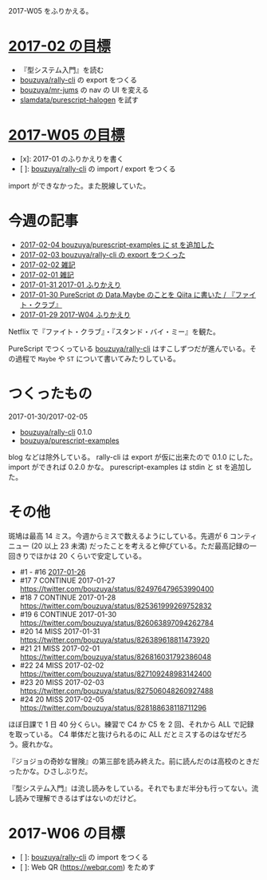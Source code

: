 2017-W05 をふりかえる。

# [2017-02 の目標][2016-12-31]

- 『型システム入門』を読む
- [bouzuya/rally-cli][] の export をつくる
- [bouzuya/mr-jums][] の nav の UI を変える
- [slamdata/purescript-halogen][] を試す

# [2017-W05 の目標][2017-01-29]

- [x]: 2017-01 のふりかえりを書く
- [ ]: [bouzuya/rally-cli][] の import / export をつくる

import ができなかった。また脱線していた。

# 今週の記事

- [2017-02-04 bouzuya/purescript-examples に st を追加した][2017-02-04]
- [2017-02-03 bouzuya/rally-cli の export をつくった][2017-02-03]
- [2017-02-02 雑記][2017-02-02]
- [2017-02-01 雑記][2017-02-01]
- [2017-01-31 2017-01 ふりかえり][2017-01-31]
- [2017-01-30 PureScript の Data.Maybe のことを Qiita に書いた / 『ファイト・クラブ』][2017-01-30]
- [2017-01-29 2017-W04 ふりかえり][2017-01-29]

Netflix で『ファイト・クラブ』・『スタンド・バイ・ミー』を観た。

PureScript でつくっている [bouzuya/rally-cli][] はすこしずつだが進んでいる。その過程で `Maybe` や `ST` について書いてみたりしている。

# つくったもの

2017-01-30/2017-02-05

- [bouzuya/rally-cli][] 0.1.0
- [bouzuya/purescript-examples][]

blog などは除外している。 rally-cli は export が仮に出来たので 0.1.0 にした。 import ができれば 0.2.0 かな。 purescript-examples は stdin と st を追加した。

# その他

斑鳩は最高 14 ミス。今週からミスで数えるようにしている。先週が 6 コンティニュー (20 以上 23 未満) だったことを考えると伸びている。ただ最高記録の一回きりでほかは 20 くらいで安定している。

- #1 - #16 [2017-01-26][]
- #17 7 CONTINUE 2017-01-27 https://twitter.com/bouzuya/status/824976479653990400
- #18 7 CONTINUE 2017-01-28 https://twitter.com/bouzuya/status/825361999269752832
- #19 6 CONTINUE 2017-01-30 https://twitter.com/bouzuya/status/826063897094262784
- #20 14 MISS 2017-01-31 https://twitter.com/bouzuya/status/826389618811473920
- #21 21 MISS 2017-02-01 https://twitter.com/bouzuya/status/826816031792386048
- #22 24 MISS 2017-02-02 https://twitter.com/bouzuya/status/827109248983142400
- #23 20 MISS 2017-02-03 https://twitter.com/bouzuya/status/827506048260927488
- #24 20 MISS 2017-02-05 https://twitter.com/bouzuya/status/828188638118711296

ほぼ日課で 1 日 40 分くらい。練習で C4 か C5 を 2 回、それから ALL で記録を取っている。 C4 単体だと抜けられるのに ALL だとミスするのはなぜだろう。疲れかな。

『ジョジョの奇妙な冒険』の第三部を読み終えた。前に読んだのは高校のときだったかな。ひさしぶりだ。

『型システム入門』は流し読みをしている。それでもまだ半分も行ってない。流し読みで理解できるはずはないのだけど。

# 2017-W06 の目標

- [ ]: [bouzuya/rally-cli][] の import をつくる
- [ ]: Web QR (https://webqr.com) をためす

[2016-12-31]: http://blog.bouzuya.net/2016/12/31/
[2017-01-26]: http://blog.bouzuya.net/2017/01/26/
[2017-01-29]: http://blog.bouzuya.net/2017/01/29/
[2017-01-30]: http://blog.bouzuya.net/2017/01/30/
[2017-01-31]: http://blog.bouzuya.net/2017/01/31/
[2017-02-01]: http://blog.bouzuya.net/2017/02/01/
[2017-02-02]: http://blog.bouzuya.net/2017/02/02/
[2017-02-03]: http://blog.bouzuya.net/2017/02/03/
[2017-02-04]: http://blog.bouzuya.net/2017/02/04/
[bouzuya/mr-jums]: https://github.com/bouzuya/mr-jums
[bouzuya/purescript-examples]: https://github.com/bouzuya/purescript-examples
[bouzuya/rally-cli]: https://github.com/bouzuya/rally-cli
[slamdata/purescript-halogen]: https://github.com/slamdata/purescript-halogen
